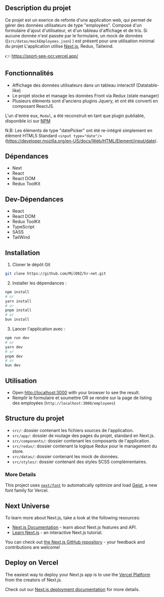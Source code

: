 ## Description du projet

Ce projet est un exerice de refonte d'une application web, qui permet de gérer des données utilisateurs de type "employées". 
Composé d'un formulaire d'ajout d'utilisateur, et d'un tableau d'affichage et de tris.
Si aucune donnée n'est passée par le formulaire, un mock de données ((`src/datas/mockEmployees.json`)
) est présent pour une utilisation minimal du projet 
L'application utilise [Next.js](https://nextjs.org), Redux, Tailwind.

👉 https://sport-see-ocr.vercel.app/


## Fonctionnalités

* Affichage des données utilisateurs dans un tableau interactif (Datatable-like)
* Le projet stocke et manage les données Front via Redux (state manager)
* Plusieurs élèments sont d'anciens plugins Jquery, et ont été converti en composant ReactJS.

L'un d'entre eux, `Modal`, a été reconstruit en tant que plugin publiable, disponible ici sur [NPM](https://www.npmjs.com/package/milooz-modal-ts-rc)

N.B: Les élèments de type "datePicker" ont été re-intégré simplement en élèment HTML5 Standard `<input type="date"/>` (https://developer.mozilla.org/en-US/docs/Web/HTML/Element/input/date).


## Dépendances
* Next
* React
* React DOM
* Redux ToolKit


## Dev-Dépendances
* React
* React DOM
* Redux ToolKit
* TypeScript
* SASS
* TailWind


## Installation
1. Cloner le dépôt Git
```bash
git clone https://github.com/Mil00Z/hr-net.git
```

2. Installer les dépendances : 
```bash
npm install
# or
yarn install
# or
pnpm install
# or
bun install
```

3. Lancer l'application avec :
```bash
npm run dev
# or
yarn dev
# or
pnpm dev
# or
bun dev
```

## Utilisation
* Open [http://localhost:3000](http://localhost:3000) with your browser to see the result.
* Remplir le formulaire et soumettre 
OR
se rendre sur la page de listing des employées (`http://localhost:3000/employees`)


## Structure du projet
* `src/`: dossier contenant les fichiers sources de l'application.
* `src/app/`: dossier de routage des pages du projet, standard en Next.js.
* `src/components/`: dossier contenant les composants de l'application.
* `src/redux/`: dossier contenant la logique Redux pour le management du store.
* `src/datas/`: dossier contenant les mock de données.
* `src/styles/`: dossier contenant des styles SCSS complémentaires.


### More Details
This project uses [`next/font`](https://nextjs.org/docs/app/building-your-application/optimizing/fonts) to automatically optimize and load [Geist](https://vercel.com/font), a new font family for Vercel.



## Next Universe
To learn more about Next.js, take a look at the following resources:

- [Next.js Documentation](https://nextjs.org/docs) - learn about Next.js features and API.
- [Learn Next.js](https://nextjs.org/learn) - an interactive Next.js tutorial.

You can check out [the Next.js GitHub repository](https://github.com/vercel/next.js) - your feedback and contributions are welcome!



## Deploy on Vercel

The easiest way to deploy your Next.js app is to use the [Vercel Platform](https://vercel.com/new?utm_medium=default-template&filter=next.js&utm_source=create-next-app&utm_campaign=create-next-app-readme) from the creators of Next.js.

Check out our [Next.js deployment documentation](https://nextjs.org/docs/app/building-your-application/deploying) for more details.
